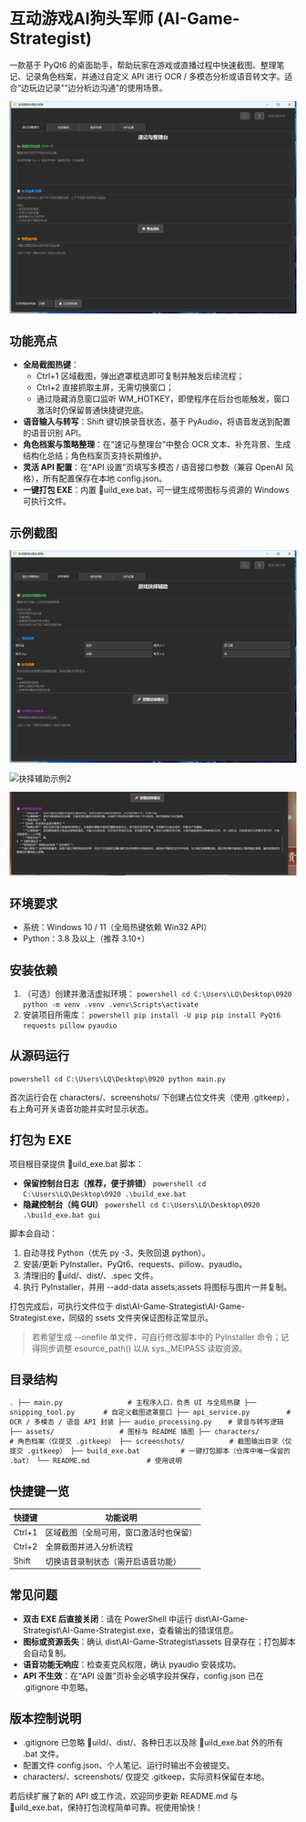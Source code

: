 # 互动游戏AI狗头军师 (AI-Game-Strategist)

一款基于 PyQt6 的桌面助手，帮助玩家在游戏或直播过程中快速截图、整理笔记、记录角色档案，并通过自定义 API 进行 OCR / 多模态分析或语音转文字。适合“边玩边记录”“边分析边沟通”的使用场景。

![主界面截图](assets/readme/main_interface.png)

## 功能亮点

- **全局截图热键**：
  - Ctrl+1 区域截图，弹出遮罩框选即可复制并触发后续流程；
  - Ctrl+2 直接抓取主屏，无需切换窗口；
  - 通过隐藏消息窗口监听 WM_HOTKEY，即使程序在后台也能触发，窗口激活时仍保留普通快捷键兜底。
- **语音输入与转写**：Shift 键切换录音状态，基于 PyAudio，将语音发送到配置的语音识别 API。
- **角色档案与策略整理**：在“速记与整理台”中整合 OCR 文本、补充背景、生成结构化总结；角色档案页支持长期维护。
- **灵活 API 配置**：在“API 设置”页填写多模态 / 语音接口参数（兼容 OpenAI 风格），所有配置保存在本地 config.json。
- **一键打包 EXE**：内置 uild_exe.bat，可一键生成带图标与资源的 Windows 可执行文件。

## 示例截图

![抉择辅助示例1](assets/readme/decision_support.png)

![抉择辅助示例2](assets/readme/decision_support2.png)

![抉择辅助示例2](assets/readme/decision_support3.png)

## 环境要求

- 系统：Windows 10 / 11（全局热键依赖 Win32 API）
- Python：3.8 及以上（推荐 3.10+）

## 安装依赖

1. （可选）创建并激活虚拟环境：
   `powershell
   cd C:\Users\LQ\Desktop\0920
   python -m venv .venv
   .venv\Scripts\activate
   `
2. 安装项目所需库：
   `powershell
   pip install -U pip
   pip install PyQt6 requests pillow pyaudio
   `

## 从源码运行

`powershell
cd C:\Users\LQ\Desktop\0920
python main.py
`

首次运行会在 characters/、screenshots/ 下创建占位文件夹（使用 .gitkeep），右上角可开关语音功能并实时显示状态。

## 打包为 EXE

项目根目录提供 uild_exe.bat 脚本：

- **保留控制台日志（推荐，便于排错）**
  `powershell
  cd C:\Users\LQ\Desktop\0920
  .\build_exe.bat
  `
- **隐藏控制台（纯 GUI）**
  `powershell
  cd C:\Users\LQ\Desktop\0920
  .\build_exe.bat gui
  `

脚本会自动：
1. 自动寻找 Python（优先 py -3，失败回退 python）。
2. 安装/更新 PyInstaller、PyQt6、requests、pillow、pyaudio。
3. 清理旧的 uild/、dist/、.spec 文件。
4. 执行 PyInstaller，并用 --add-data assets;assets 将图标与图片一并复制。

打包完成后，可执行文件位于 dist\AI-Game-Strategist\AI-Game-Strategist.exe，同级的  ssets 文件夹保证图标正常显示。

> 若希望生成 --onefile 单文件，可自行修改脚本中的 PyInstaller 命令；记得同步调整 
esource_path() 以从 sys._MEIPASS 读取资源。

## 目录结构

`
.
├── main.py                # 主程序入口，负责 UI 与全局热键
├── snipping_tool.py       # 自定义截图遮罩窗口
├── api_service.py         # OCR / 多模态 / 语音 API 封装
├── audio_processing.py    # 录音与转写逻辑
├── assets/                # 图标与 README 插图
├── characters/            # 角色档案（仅提交 .gitkeep）
├── screenshots/           # 截图输出目录（仅提交 .gitkeep）
├── build_exe.bat          # 一键打包脚本（仓库中唯一保留的 .bat）
└── README.md              # 使用说明
`

## 快捷键一览

| 快捷键     | 功能说明                                 |
|------------|------------------------------------------|
| Ctrl+1   | 区域截图（全局可用，窗口激活时也保留）   |
| Ctrl+2   | 全屏截图并进入分析流程                   |
| Shift    | 切换语音录制状态（需开启语音功能）       |

## 常见问题

- **双击 EXE 后直接关闭**：请在 PowerShell 中运行 dist\AI-Game-Strategist\AI-Game-Strategist.exe，查看输出的错误信息。
- **图标或资源丢失**：确认 dist\AI-Game-Strategist\assets 目录存在；打包脚本会自动复制。
- **语音功能无响应**：检查麦克风权限，确认 pyaudio 安装成功。
- **API 不生效**：在“API 设置”页补全必填字段并保存，config.json 已在 .gitignore 中忽略。

## 版本控制说明

- .gitignore 已忽略 uild/、dist/、各种日志以及除 uild_exe.bat 外的所有 .bat 文件。
- 配置文件 config.json、个人笔记、运行时输出不会被提交。
- characters/、screenshots/ 仅提交 .gitkeep，实际资料保留在本地。

若后续扩展了新的 API 或工作流，欢迎同步更新 README.md 与 uild_exe.bat，保持打包流程简单可靠。祝使用愉快！
